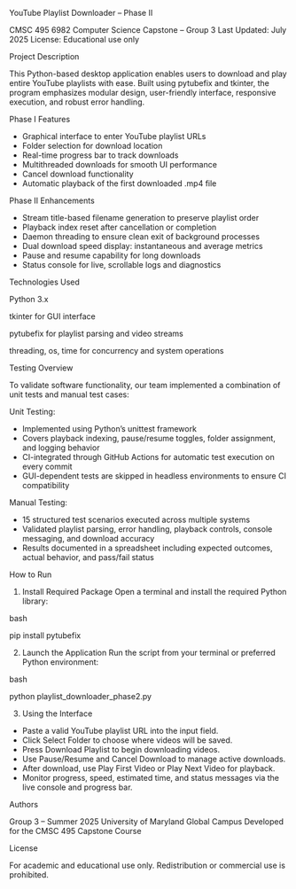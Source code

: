 YouTube Playlist Downloader – Phase II

CMSC 495 6982 Computer Science Capstone – Group 3 Last Updated: July 2025 
License: Educational use only

Project Description

This Python-based desktop application enables users to download and play entire YouTube playlists with ease. Built using pytubefix and tkinter, the program emphasizes modular design, user-friendly interface, responsive execution, and robust error handling.

Phase I Features

* Graphical interface to enter YouTube playlist URLs
* Folder selection for download location
* Real-time progress bar to track downloads
* Multithreaded downloads for smooth UI performance
* Cancel download functionality
* Automatic playback of the first downloaded .mp4 file

Phase II Enhancements

* Stream title-based filename generation to preserve playlist order
* Playback index reset after cancellation or completion
* Daemon threading to ensure clean exit of background processes
* Dual download speed display: instantaneous and average metrics
* Pause and resume capability for long downloads
* Status console for live, scrollable logs and diagnostics

Technologies Used

Python 3.x

tkinter for GUI interface

pytubefix for playlist parsing and video streams

threading, os, time for concurrency and system operations

Testing Overview

To validate software functionality, our team implemented a combination of unit tests and manual test cases:

Unit Testing:
- Implemented using Python’s unittest framework
- Covers playback indexing, pause/resume toggles, folder assignment, and logging behavior
- CI-integrated through GitHub Actions for automatic test execution on every commit
- GUI-dependent tests are skipped in headless environments to ensure CI compatibility
  
Manual Testing:
- 15 structured test scenarios executed across multiple systems
- Validated playlist parsing, error handling, playback controls, console messaging, and download accuracy
- Results documented in a spreadsheet including expected outcomes, actual behavior, and pass/fail status

How to Run

1. Install Required Package Open a terminal and install the required Python library:

bash

pip install pytubefix

2. Launch the Application Run the script from your terminal or preferred Python environment:

bash

python playlist_downloader_phase2.py

3. Using the Interface

* Paste a valid YouTube playlist URL into the input field.
* Click Select Folder to choose where videos will be saved.
* Press Download Playlist to begin downloading videos.
* Use Pause/Resume and Cancel Download to manage active downloads.
* After download, use Play First Video or Play Next Video for playback.
* Monitor progress, speed, estimated time, and status messages via the live console and progress bar.

Authors

Group 3 – Summer 2025 University of Maryland Global Campus Developed for the CMSC 495 Capstone Course

License

For academic and educational use only. Redistribution or commercial use is prohibited.
